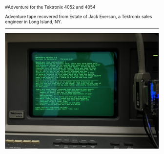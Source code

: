 #Adventure for the Tektronix 4052 and 4054

Adventure tape recovered from Estate of Jack Everson, a Tektronix sales engineer in Long Island, NY.
****************
![Adventure 4052 instructions](./Screenshots/Adv%20instructions.jpeg)
